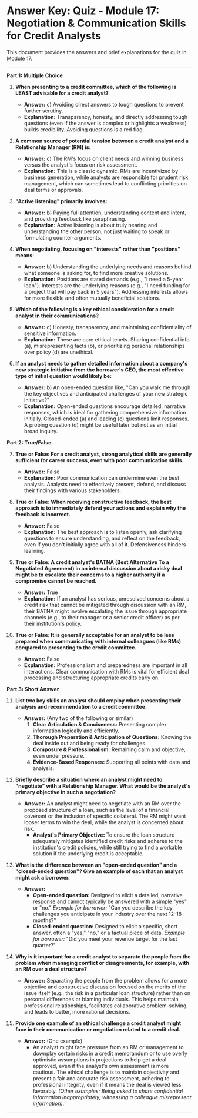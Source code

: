 # Answer Key: Quiz - Module 17: Negotiation & Communication Skills for Credit Analysts

This document provides the answers and brief explanations for the quiz in Module 17.

---

**Part 1: Multiple Choice**

1.  **When presenting to a credit committee, which of the following is LEAST advisable for a credit analyst?**
    *   **Answer:** c) Avoiding direct answers to tough questions to prevent further scrutiny.
    *   **Explanation:** Transparency, honesty, and directly addressing tough questions (even if the answer is complex or highlights a weakness) builds credibility. Avoiding questions is a red flag.

2.  **A common source of potential tension between a credit analyst and a Relationship Manager (RM) is:**
    *   **Answer:** c) The RM's focus on client needs and winning business versus the analyst's focus on risk assessment.
    *   **Explanation:** This is a classic dynamic. RMs are incentivized by business generation, while analysts are responsible for prudent risk management, which can sometimes lead to conflicting priorities on deal terms or approvals.

3.  **"Active listening" primarily involves:**
    *   **Answer:** b) Paying full attention, understanding content and intent, and providing feedback like paraphrasing.
    *   **Explanation:** Active listening is about truly hearing and understanding the other person, not just waiting to speak or formulating counter-arguments.

4.  **When negotiating, focusing on "interests" rather than "positions" means:**
    *   **Answer:** b) Understanding the underlying needs and reasons behind what someone is asking for, to find more creative solutions.
    *   **Explanation:** Positions are stated demands (e.g., "I need a 5-year loan"). Interests are the underlying reasons (e.g., "I need funding for a project that will pay back in 5 years"). Addressing interests allows for more flexible and often mutually beneficial solutions.

5.  **Which of the following is a key ethical consideration for a credit analyst in their communications?**
    *   **Answer:** c) Honesty, transparency, and maintaining confidentiality of sensitive information.
    *   **Explanation:** These are core ethical tenets. Sharing confidential info (a), misrepresenting facts (b), or prioritizing personal relationships over policy (d) are unethical.

6.  **If an analyst needs to gather detailed information about a company's new strategic initiative from the borrower's CEO, the most effective type of initial question would likely be:**
    *   **Answer:** b) An open-ended question like, "Can you walk me through the key objectives and anticipated challenges of your new strategic initiative?"
    *   **Explanation:** Open-ended questions encourage detailed, narrative responses, which is ideal for gathering comprehensive information initially. Closed-ended (a) and leading (c) questions limit responses. A probing question (d) might be useful later but not as an initial broad inquiry.

**Part 2: True/False**

7.  **True or False: For a credit analyst, strong analytical skills are generally sufficient for career success, even with poor communication skills.**
    *   **Answer:** False
    *   **Explanation:** Poor communication can undermine even the best analysis. Analysts need to effectively present, defend, and discuss their findings with various stakeholders.

8.  **True or False: When receiving constructive feedback, the best approach is to immediately defend your actions and explain why the feedback is incorrect.**
    *   **Answer:** False
    *   **Explanation:** The best approach is to listen openly, ask clarifying questions to ensure understanding, and reflect on the feedback, even if you don't initially agree with all of it. Defensiveness hinders learning.

9.  **True or False: A credit analyst's BATNA (Best Alternative To a Negotiated Agreement) in an internal discussion about a risky deal might be to escalate their concerns to a higher authority if a compromise cannot be reached.**
    *   **Answer:** True
    *   **Explanation:** If an analyst has serious, unresolved concerns about a credit risk that cannot be mitigated through discussion with an RM, their BATNA might involve escalating the issue through appropriate channels (e.g., to their manager or a senior credit officer) as per their institution's policy.

10. **True or False: It is generally acceptable for an analyst to be less prepared when communicating with internal colleagues (like RMs) compared to presenting to the credit committee.**
    *   **Answer:** False
    *   **Explanation:** Professionalism and preparedness are important in all interactions. Clear communication with RMs is vital for efficient deal processing and structuring appropriate credits early on.

**Part 3: Short Answer**

11. **List two key skills an analyst should employ when presenting their analysis and recommendation to a credit committee.**
    *   **Answer:** (Any two of the following or similar)
        1.  **Clear Articulation & Conciseness:** Presenting complex information logically and efficiently.
        2.  **Thorough Preparation & Anticipation of Questions:** Knowing the deal inside out and being ready for challenges.
        3.  **Composure & Professionalism:** Remaining calm and objective, even under pressure.
        4.  **Evidence-Based Responses:** Supporting all points with data and analysis.

12. **Briefly describe a situation where an analyst might need to "negotiate" with a Relationship Manager. What would be the analyst's primary objective in such a negotiation?**
    *   **Answer:** An analyst might need to negotiate with an RM over the proposed structure of a loan, such as the level of a financial covenant or the inclusion of specific collateral. The RM might want looser terms to win the deal, while the analyst is concerned about risk.
        *   **Analyst's Primary Objective:** To ensure the loan structure adequately mitigates identified credit risks and adheres to the institution's credit policies, while still trying to find a workable solution if the underlying credit is acceptable.

13. **What is the difference between an "open-ended question" and a "closed-ended question"? Give an example of each that an analyst might ask a borrower.**
    *   **Answer:**
        *   **Open-ended question:** Designed to elicit a detailed, narrative response and cannot typically be answered with a simple "yes" or "no." *Example for borrower:* "Can you describe the key challenges you anticipate in your industry over the next 12-18 months?"
        *   **Closed-ended question:** Designed to elicit a specific, short answer, often a "yes," "no," or a factual piece of data. *Example for borrower:* "Did you meet your revenue target for the last quarter?"

14. **Why is it important for a credit analyst to separate the people from the problem when managing conflict or disagreements, for example, with an RM over a deal structure?**
    *   **Answer:** Separating the people from the problem allows for a more objective and constructive discussion focused on the merits of the issue itself (e.g., the risk in a particular loan structure) rather than on personal differences or blaming individuals. This helps maintain professional relationships, facilitates collaborative problem-solving, and leads to better, more rational decisions.

15. **Provide one example of an ethical challenge a credit analyst might face in their communication or negotiation related to a credit deal.**
    *   **Answer:** (One example)
        *   An analyst might face pressure from an RM or management to downplay certain risks in a credit memorandum or to use overly optimistic assumptions in projections to help get a deal approved, even if the analyst's own assessment is more cautious. The ethical challenge is to maintain objectivity and present a fair and accurate risk assessment, adhering to professional integrity, even if it means the deal is viewed less favorably.
        *(Other examples: Being asked to share confidential information inappropriately; witnessing a colleague misrepresent information).*

---
